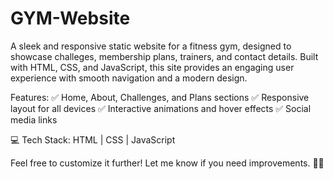 # GYM-Website
A sleek and responsive static website for a fitness gym, designed to showcase challeges, membership plans, trainers, and contact details. Built with HTML, CSS, and JavaScript, this site provides an engaging user experience with smooth navigation and a modern design.

Features:
✅ Home, About, Challenges, and Plans sections
✅ Responsive layout for all devices
✅ Interactive animations and hover effects
✅ Social media links

💻 Tech Stack: HTML | CSS | JavaScript

Feel free to customize it further! Let me know if you need improvements. 💪🔥
